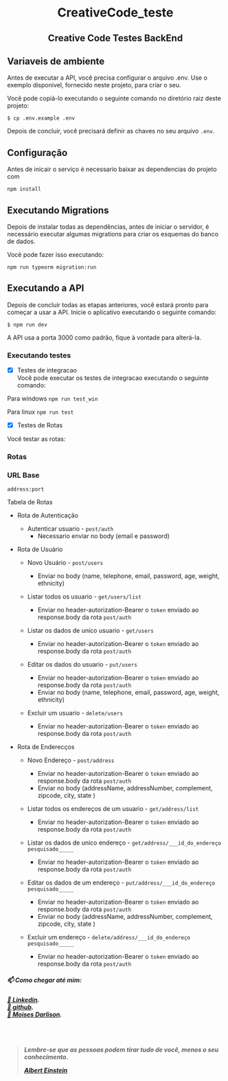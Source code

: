 
<h1 align="center"> 
	CreativeCode_teste
</h1>
<h2 align="center">Creative Code Testes BackEnd</h2>

## Variaveis de ambiente

Antes de executar a API, você precisa configurar o arquivo .env. Use o exemplo disponível, fornecido neste projeto, para criar o seu.

Você pode copiá-lo executando o seguinte comando no diretório raiz deste projeto:

`$ cp .env.example .env`

Depois de concluir, você precisará definir as chaves no seu arquivo `.env`.

## Configuração

Antes de inicair o serviço é necessario baixar as dependencias do projeto com

`npm install`

## Executando Migrations

Depois de instalar todas as dependências, antes de iniciar o servidor, é necessário executar algumas migrations para criar os esquemas do banco de dados.

Você pode fazer isso executando:

`npm run typeorm migration:run`

## Executando a API

Depois de concluir todas as etapas anteriores, você estará pronto para começar a usar a API. Inicie o aplicativo executando o seguinte comando:

`$ npm run dev`

A API usa a porta 3000 como padrão, fique à vontade para alterá-la.

### Executando testes
- [x] Testes de integracao </br>
Você pode executar os testes de integracao executando o seguinte comando:

Para windows
`npm run test_win`

Para linux
`npm run test`

- [x] Testes de Rotas </br>

Você testar as rotas:

### Rotas
### URL Base
 
 `address:port`
 

Tabela de Rotas
   * Rota de Autenticação
      * Autenticar usuario - `post/auth`
          * Necessario enviar no body (email e password)
   
   * Rota de Usuário
      
      * Novo Usuário - `post/users` 
        * Enviar no body (name, telephone, email, password, age, weight, ethnicity)
      
      * Listar todos os usuario - `get/users/list`
        * Enviar no header-autorization-Bearer o `token` enviado ao response.body da rota `post/auth`
      
      * Listar os dados de unico usuario - `get/users`
        * Enviar no header-autorization-Bearer o `token` enviado ao response.body da rota `post/auth`
      
      * Editar os dados do usuario - `put/users`
        * Enviar no header-autorization-Bearer o `token` enviado ao response.body da rota `post/auth`
        * Enviar no body (name, telephone, email, password, age, weight, ethnicity)
      
      * Excluir um usuario - `delete/users`
        * Enviar no header-autorization-Bearer o `token` enviado ao response.body da rota `post/auth`
   * Rota de Enderecços
      * Novo Endereço - `post/address`
        * Enviar no header-autorization-Bearer o `token` enviado ao response.body da rota `post/auth`
        * Enviar no body (addressName, addressNumber, complement, zipcode, city, state )
      
      * Listar todos os endereços de um usuario - `get/address/list`
        * Enviar no header-autorization-Bearer o `token` enviado ao response.body da rota `post/auth`
      * Listar os dados de unico endereço - `get/address/___id_do_endereço pesquisado_____`  
        * Enviar no header-autorization-Bearer o `token` enviado ao response.body da rota `post/auth`
      
      * Editar os dados de um endereço - `put/address/___id_do_endereço pesquisado_____`
        * Enviar no header-autorization-Bearer o `token` enviado ao response.body da rota `post/auth`
        * Enviar no body (addressName, addressNumber, complement, zipcode, city, state )
      
      * Excluir um endereço - `delete/address/___id_do_endereço pesquisado_____`
        * Enviar no header-autorization-Bearer o `token` enviado ao response.body da rota `post/auth`


<h5>📫 Como chegar até mim:<h5>
<a href="https://www.linkedin.com/in/moises-darlison-12833259/">🔗 Linkedin</a>.<br/>
<a href="https://github.com/MoisesDarlison/MoisesDarlison/">🔗 github</a>.<br/>
<a href="mailto:moisesdarlison91@gmail.com">📧 Moises Darlison</a>.<br/>
<br/>  <br/>  <br/>
  
<blockquote cite=Albert Einstein>
  <p> Lembre-se que as pessoas podem tirar tudo de você, menos o seu conhecimento.</p>
  <a href="#">Albert Einstein</a>
</blockquote>






